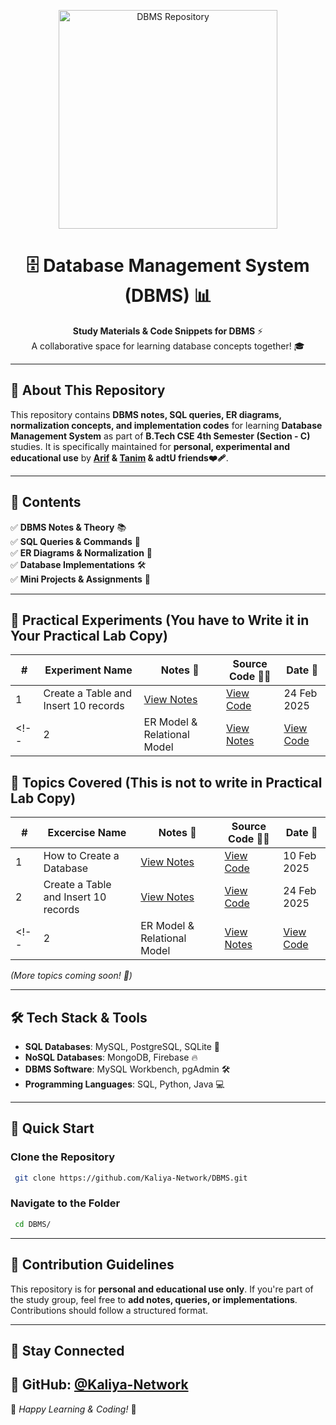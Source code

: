 <p align="center">
    <img src="https://github.com/CodeWithTanim/README-MANAGER/blob/main/dbms.gif" alt="DBMS Repository" style="max-width: 100%; height: auto; width: 350px;">
</p>

<h1 align="center">🗄️ Database Management System (DBMS) 📊</h1>
<p align="center">
    <b>Study Materials & Code Snippets for DBMS</b> ⚡<br>
    A collaborative space for learning database concepts together! 🎓
</p>

---

## **📖 About This Repository**
This repository contains **DBMS notes, SQL queries, ER diagrams, normalization concepts, and implementation codes** for learning **Database Management System** as part of **B.Tech CSE 4th Semester (Section - C)** studies. It is specifically maintained for **personal, experimental and educational use** by **[Arif](https://github.com/Md-Arif-Ul-Islam) & [Tanim](https://github.com/CodeWithTanim)   & adtU friends❤️‍🩹**.

---

## **📌 Contents**
✅ **DBMS Notes & Theory** 📚  
✅ **SQL Queries & Commands** 💾  
✅ **ER Diagrams & Normalization** 🔄  
✅ **Database Implementations** 🛠️  
✅ **Mini Projects & Assignments** 📑  

---
## **📜 Practical Experiments** (You have to Write it in Your Practical Lab Copy)
| #  | Experiment Name | Notes 📖 |  Source Code 🧑‍💻 | Date 📅 |
|----|----------------------------------|---------|-----------------|-----------------|
| 1  | Create a Table and Insert 10 records         | [View Notes](https://github.com/Kaliya-Network/DBMS/blob/main/Exp%201%3A%20Create%20a%20Table%20and%20Insert%2010%20records/Exp%201%3A%20Create%20a%20Table%20and%20Insert%2010%20records.md)        | [View Code](https://github.com/Kaliya-Network/DBMS/blob/main/Exp%201%3A%20Create%20a%20Table%20and%20Insert%2010%20records/Exp1Code1.sql) | 24 Feb 2025 |
<!-- | 2  | ER Model & Relational Model      | [View Notes]()      | [View Code]() |  | -->

## **📜 Topics Covered** (This is not to write in Practical Lab Copy)
| #  | Excercise Name| Notes 📖 | Source Code 🧑‍💻 | Date 📅 |
|----|----------------------------------|---------|-----------------|-----------------|
| 1  | How to Create a Database        | [View Notes](https://github.com/Kaliya-Network/DBMS/blob/main/Class%201%3A%20How%20to%20Create%20Database/Class%201%3A%20How%20to%20Create%20Database.md)      |  [View Code](https://github.com/Kaliya-Network/DBMS/blob/main/Class%201%3A%20How%20to%20Create%20Database/class1_code.sql) | 10 Feb 2025 |
| 2  | Create a Table and Insert 10 records         | [View Notes](https://github.com/Kaliya-Network/DBMS/blob/main/Exp%201%3A%20Create%20a%20Table%20and%20Insert%2010%20records/Exp%201%3A%20Create%20a%20Table%20and%20Insert%2010%20records.md)        | [View Code](https://github.com/Kaliya-Network/DBMS/blob/main/Exp%201%3A%20Create%20a%20Table%20and%20Insert%2010%20records/Exp1Code1.sql) | 24 Feb 2025 |
<!-- | 2  | ER Model & Relational Model      | [View Notes]()       | [View Code]()              |  |-->


*(More topics coming soon! 🚀)*

---

## **🛠️ Tech Stack & Tools**
- **SQL Databases**: MySQL, PostgreSQL, SQLite 💾  
- **NoSQL Databases**: MongoDB, Firebase 🔥  
- **DBMS Software**: MySQL Workbench, pgAdmin 🛠️  
- **Programming Languages**: SQL, Python, Java 💻  

---

## **🚀 Quick Start**
### **Clone the Repository**
```bash
 git clone https://github.com/Kaliya-Network/DBMS.git
```
### **Navigate to the Folder**
```bash
 cd DBMS/
```

---

## **🤝 Contribution Guidelines**
This repository is for **personal and educational use only**. If you're part of the study group, feel free to **add notes, queries, or implementations**. Contributions should follow a structured format.

---

## **📢 Stay Connected**
🔗 **GitHub**: [@Kaliya-Network](https://github.com/Kaliya-Network)  
---

📌 *Happy Learning & Coding!* 🚀

